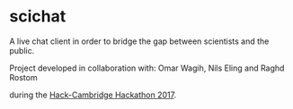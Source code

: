 # scichat

A live chat client in order to bridge the gap between scientists and the public.

Project developed in collaboration with:
Omar Wagih,
Nils Eling and 
Raghd Rostom 

during the [Hack-Cambridge Hackathon 2017](https://hackcambridge.com/).
